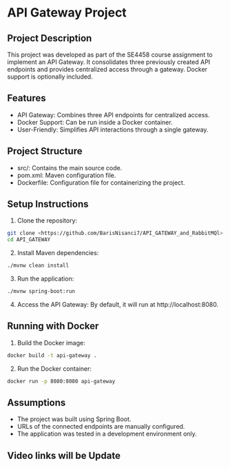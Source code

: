 # API Gateway Project


## Project Description

This project was developed as part of the SE4458 course assignment to implement an API Gateway. It consolidates three previously created API endpoints and provides centralized access through a gateway. Docker support is optionally included.

## Features
* API Gateway: Combines three API endpoints for centralized access.
* Docker Support: Can be run inside a Docker container.
* User-Friendly: Simplifies API interactions through a single gateway.

## Project Structure
* src/: Contains the main source code.
* pom.xml: Maven configuration file.
* Dockerfile: Configuration file for containerizing the project.

## Setup Instructions

1. Clone the repository:
```bash
git clone <https://github.com/BarisNisanci7/API_GATEWAY_and_RabbitMQl>
cd API_GATEWAY
```
2. Install Maven dependencies:
```bash
./mvnw clean install
```
3. Run the application:
```bash
./mvnw spring-boot:run
```
4. Access the API Gateway: By default, it will run at http://localhost:8080.


## Running with Docker
1. Build the Docker image:
```bash
docker build -t api-gateway .
```
2. Run the Docker container:
```bash
docker run -p 8080:8080 api-gateway
```


## Assumptions

* The project was built using Spring Boot.
* URLs of the connected endpoints are manually configured.
* The application was tested in a development environment only.

## Video links will be Update
